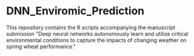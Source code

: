 # DNN_Enviromic_Prediction
This repository contains the R scripts accompanying the manuscript submission "Deep neural networks autonomously learn and utilize critical environmental conditions to capture the impacts of changing weather on spring wheat performance." 
